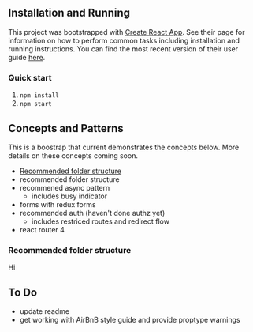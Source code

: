 ## Installation and Running
This project was bootstrapped with [Create React App](https://github.com/facebookincubator/create-react-app). See their page for information on how to perform common tasks including installation and running instructions. You can find the most recent version of their user guide [here](https://github.com/facebookincubator/create-react-app/blob/master/packages/react-scripts/template/README.md).

### Quick start
1. `npm install`
2. `npm start`

## Concepts and Patterns
This is a boostrap that current demonstrates the concepts below. More details on these concepts coming soon.
- [Recommended folder structure](https://github.com/RyanAtViceSoftware/vice-react-boilerplate/blob/master/README.md#Recommended-folder-structure)
- recommended folder structure
- recommened async pattern
  - includes busy indicator
- forms with redux forms
- recommended auth (haven't done authz yet)
  - includes restriced routes and redirect flow
- react router 4

### Recommended folder structure
Hi

## To Do
- update readme
- get working with AirBnB style guide and provide proptype warnings
